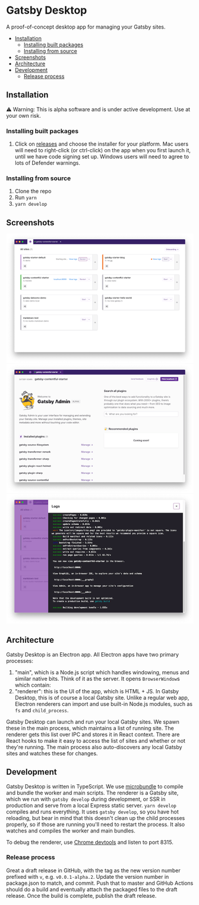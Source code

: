 # Gatsby Desktop

A proof-of-concept desktop app for managing your Gatsby sites.

- [Installation](#installation)
  - [Installing built packages](#installing-built-packages)
  - [Installing from source](#installing-from-source)
- [Screenshots](#screenshots)
- [Architecture](#architecture)
- [Development](#development)
  - [Release process](#release-process)

## Installation

:warning: Warning: This is alpha software and is under active development. Use at your own risk.

### Installing built packages

1. Click on [releases](https://github.com/gatsbyjs/desktop/releases) and choose the installer for your platform. Mac users will need to right-click (or ctrl-click) on the app when you first launch it, until we have code signing set up. Windows users will need to agree to lots of Defender warnings.

### Installing from source

1. Clone the repo
2. Run `yarn`
3. `yarn develop`

## Screenshots

<p align="center">
<img alt="Gatsby Desktop" src="assets/screenshot.png" />
<img alt="Gatsby Admin" src="assets/screenshot2.png" />
<img alt="Logs" src="assets/screenshot3.png" />
</p>

## Architecture

Gatsby Desktop is an Electron app. All Electron apps have two primary processes:

1. "main", which is a Node.js script which handles windowing, menus and similar native bits. Think of it as the server. It opens `BrowserWindow`s which contain:
2. "renderer": this is the UI of the app, which is HTML + JS. In Gatsby Desktop, this is of course a local Gatsby site. Unlike a regular web app, Electron renderers can import and use built-in Node.js modules, such as `fs` and `child_process`.

Gatsby Desktop can launch and run your local Gatsby sites. We spawn these in the main process, which maintains a list of running site. The renderer gets this list over IPC and stores it in React context. There are React hooks to make it easy to access the list of sites and whether or not they're running. The main process also auto-discovers any local Gatsby sites and watches these for changes.

## Development

Gatsby Desktop is written in TypeScript. We use [microbundle](https://github.com/developit/microbundle) to compile and bundle the worker and main scripts. The renderer is a Gatsby site, which we run with `gatsby develop` during development, or SSR in production and serve from a local Express static server. `yarn develop` compiles and runs everything. It uses `gatsby develop`, so you have hot reloading, but bear in mind that this doesn't clean up the child processes properly, so if those are running you'll need to restart the process. It also watches and compiles the worker and main bundles.

To debug the renderer, use [Chrome devtools](chrome://inspect/#devices) and listen to port 8315.

### Release process

Great a draft release in GitHub, with the tag as the new version number prefixed with `v`, e.g. `v0.0.1-alpha.2`. Update the version number in package.json to match, and commit. Push that to master and GitHub Actions should do a build and eventually attach the packaged files to the draft release. Once the build is complete, publish the draft release.
